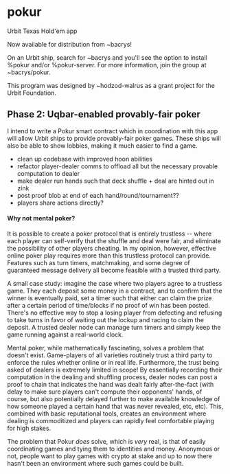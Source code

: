 # pokur
Urbit Texas Hold'em app

Now available for distribution from ~bacrys!

On an Urbit ship, search for ~bacrys and you'll see the option to install %pokur and/or %pokur-server. For more information, join the group at ~bacrys/pokur.

This program was designed by ~hodzod-walrus as a grant project for the Urbit Foundation.

## Phase 2: Uqbar-enabled provably-fair poker

I intend to write a Pokur smart contract which in coordination with this app will allow Urbit ships to provide provably-fair poker games. These ships will also be able to show lobbies, making it much easier to find a game.

- clean up codebase with improved hoon abilities
- refactor player-dealer comms to offload all but the necessary provable computation to dealer
- make dealer run hands such that deck shuffle + deal are hinted out in zink
- post proof blob at end of each hand/round/tournament??
- players share actions directly?

#### Why not mental poker?

It is possible to create a poker protocol that is entirely trustless -- where each player can self-verify that the shuffle and deal were fair, and eliminate the possibility of other players cheating. In my opinion, however, effective online poker play requires more than this trustless protocol can provide. Features such as turn timers, matchmaking, and some degree of guaranteed message delivery all become feasible with a trusted third party. 

A small case study: imagine the case where two players agree to a trustless game. They each deposit some money in a contract, and to confirm that the winner is eventually paid, set a timer such that either can claim the prize after a certain period of time/blocks if no proof of win has been posted. There's no effective way to stop a losing player from defecting and refusing to take turns in favor of waiting out the lockup and racing to claim the deposit. A trusted dealer node can manage turn timers and simply keep the game running against a real-world clock.

Mental poker, while mathematically fascinating, solves a problem that doesn't exist. Game-players of all varieties routinely trust a third party to enforce the rules whether online or in real life. Furthermore, the trust being asked of dealers is extremely limited in scope! By essentially recording their computation in the dealing and shuffling process, dealer nodes can post a proof to chain that indicates the hand was dealt fairly after-the-fact (with delay to make sure players can't compute their opponents' hands, of course, but also potentially delayed further to make available knowledge of how someone played a certain hand that was never revealed, etc, etc). This, combined with basic reputational tools, creates an environment where dealing is commoditized and players can rapidly feel comfortable playing for high stakes.

The problem that Pokur *does* solve, which is *very* real, is that of easily coordinating games and tying them to identities and money. Anonymous or not, people want to play games with crypto at stake and up to now there hasn't been an environment where such games could be built. 
